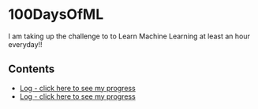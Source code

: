 # 100DaysOfML
I am taking up the challenge to to Learn  Machine Learning at least an hour everyday!!  

## Contents

* [Log - click here to see my progress](Log.md)
* [Log - click here to see my progress](RL.md)
